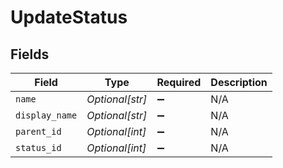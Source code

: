 # UpdateStatus


## Fields

| Field              | Type               | Required           | Description        |
| ------------------ | ------------------ | ------------------ | ------------------ |
| `name`             | *Optional[str]*    | :heavy_minus_sign: | N/A                |
| `display_name`     | *Optional[str]*    | :heavy_minus_sign: | N/A                |
| `parent_id`        | *Optional[int]*    | :heavy_minus_sign: | N/A                |
| `status_id`        | *Optional[int]*    | :heavy_minus_sign: | N/A                |